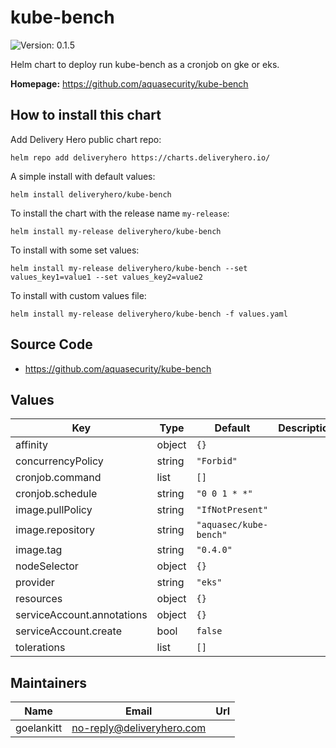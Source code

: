 # kube-bench

![Version: 0.1.5](https://img.shields.io/badge/Version-0.1.5-informational?style=flat-square)

Helm chart to deploy run kube-bench as a cronjob on gke or eks.

**Homepage:** <https://github.com/aquasecurity/kube-bench>

## How to install this chart

Add Delivery Hero public chart repo:

```console
helm repo add deliveryhero https://charts.deliveryhero.io/
```

A simple install with default values:

```console
helm install deliveryhero/kube-bench
```

To install the chart with the release name `my-release`:

```console
helm install my-release deliveryhero/kube-bench
```

To install with some set values:

```console
helm install my-release deliveryhero/kube-bench --set values_key1=value1 --set values_key2=value2
```

To install with custom values file:

```console
helm install my-release deliveryhero/kube-bench -f values.yaml
```

## Source Code

* <https://github.com/aquasecurity/kube-bench>

## Values

| Key | Type | Default | Description |
|-----|------|---------|-------------|
| affinity | object | `{}` |  |
| concurrencyPolicy | string | `"Forbid"` |  |
| cronjob.command | list | `[]` |  |
| cronjob.schedule | string | `"0 0 1 * *"` |  |
| image.pullPolicy | string | `"IfNotPresent"` |  |
| image.repository | string | `"aquasec/kube-bench"` |  |
| image.tag | string | `"0.4.0"` |  |
| nodeSelector | object | `{}` |  |
| provider | string | `"eks"` |  |
| resources | object | `{}` |  |
| serviceAccount.annotations | object | `{}` |  |
| serviceAccount.create | bool | `false` |  |
| tolerations | list | `[]` |  |

## Maintainers

| Name | Email | Url |
| ---- | ------ | --- |
| goelankitt | <no-reply@deliveryhero.com> |  |

